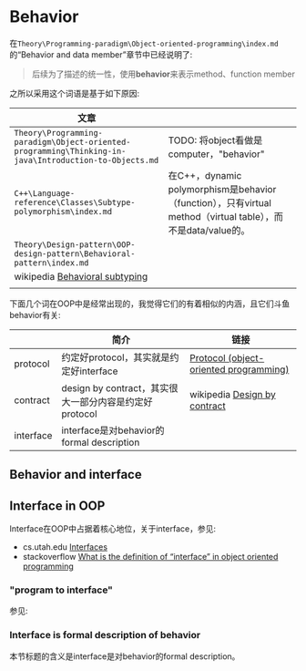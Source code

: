 # Behavior

在`Theory\Programming-paradigm\Object-oriented-programming\index.md`的“Behavior and data member”章节中已经说明了:

> 后续为了描述的统一性，使用**behavior**来表示method、function member

之所以采用这个词语是基于如下原因:

| 文章                                                         |                                                              |
| ------------------------------------------------------------ | ------------------------------------------------------------ |
| `Theory\Programming-paradigm\Object-oriented-programming\Thinking-in-java\Introduction-to-Objects.md` | TODO: 将object看做是computer，"behavior"                     |
| `C++\Language-reference\Classes\Subtype-polymorphism\index.md` | 在C++，dynamic polymorphism是behavior（function），只有virtual method（virtual table），而不是data/value的。 |
| `Theory\Design-pattern\OOP-design-pattern\Behavioral-pattern\index.md` |                                                              |
| wikipedia [Behavioral subtyping](https://en.wikipedia.org/wiki/Behavioral_subtyping) |                                                              |
|                                                              |                                                              |

下面几个词在OOP中是经常出现的，我觉得它们的有着相似的内涵，且它们斗鱼behavior有关:

|           | 简介                                                   | 链接                                                         |
| --------- | ------------------------------------------------------ | ------------------------------------------------------------ |
| protocol  | 约定好protocol，其实就是约定好interface                | [Protocol (object-oriented programming)](https://en.wikipedia.org/wiki/Protocol_(object-oriented_programming)) |
| contract  | design by contract，其实很大一部分内容是约定好protocol | wikipedia [Design by contract](https://en.wikipedia.org/wiki/Design_by_contract) <br> |
| interface | interface是对behavior的formal description              |                                                              |









## Behavior and interface

## Interface in OOP

Interface在OOP中占据着核心地位，关于interface，参见:

- cs.utah.edu [Interfaces](https://www.cs.utah.edu/~germain/PPS/Topics/interfaces.html) 
- stackoverflow [What is the definition of “interface” in object oriented programming](https://stackoverflow.com/questions/2866987/what-is-the-definition-of-interface-in-object-oriented-programming)

### "program to interface" 

参见: 



### Interface is formal description of behavior

本节标题的含义是interface是对behavior的formal description。